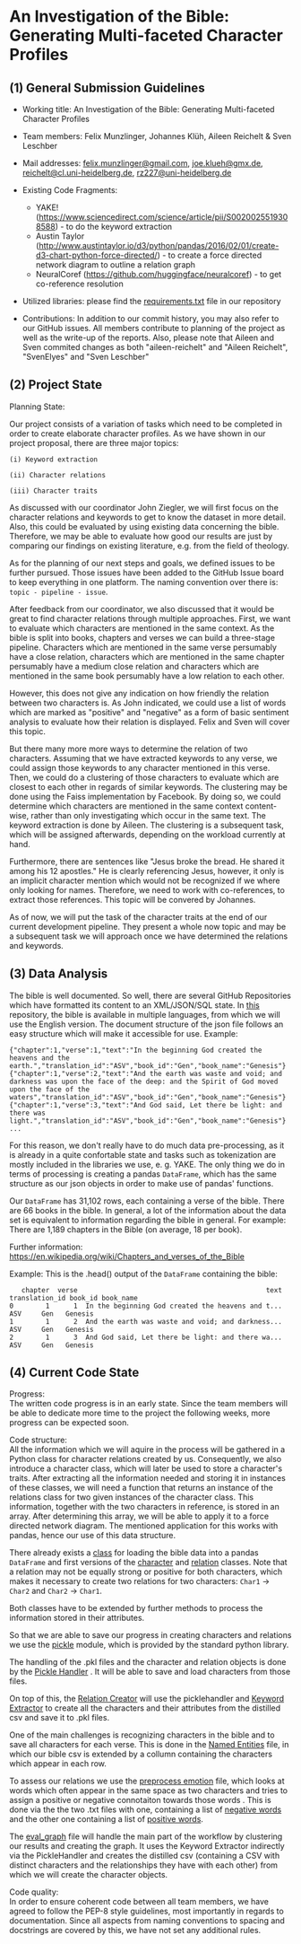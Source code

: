 


# An Investigation of the Bible: Generating Multi-faceted Character Profiles



## (1) General Submission Guidelines

* Working title: An Investigation of the Bible: Generating Multi-faceted Character Profiles

* Team members: Felix Munzlinger, Johannes Klüh, Aileen Reichelt & Sven Leschber

* Mail addresses: felix.munzlinger@gmail.com, joe.klueh@gmx.de, reichelt@cl.uni-heidelberg.de, rz227@uni-heidelberg.de

* Existing Code Fragments:
	* YAKE! (https://www.sciencedirect.com/science/article/pii/S0020025519308588) - to do the keyword extraction
	* Austin Taylor (http://www.austintaylor.io/d3/python/pandas/2016/02/01/create-d3-chart-python-force-directed/) - to create a force directed network diagram to outline a relation graph
	* NeuralCoref (https://github.com/huggingface/neuralcoref) - to get co-reference resolution

* Utilized libraries: please find the [requirements.txt](https://github.com/SvenElyes/Textanalytics/blob/main/requirements.txt) file in our repository

* Contributions: In addition to our commit history, you may also refer to our GitHub issues. All members contribute to planning of the project as well as the write-up of the reports. Also, please note that Aileen and Sven commited changes as both "aileen-reichelt" and "Aileen Reichelt", "SvenElyes" and "Sven Leschber"

## (2) Project State

Planning State: 

Our project consists of a variation of tasks which need to be completed in order to create elaborate character profiles. As we have shown in our project proposal, there are three major topics:

	(i) Keyword extraction
	
	(ii) Character relations
	
	(iii) Character traits
	
As discussed with our coordinator John Ziegler, we will first focus on the character relations and keywords to get to know the dataset in more detail. Also, this could be evaluated by using existing data concerning the bible. Therefore, we may be able to evaluate how good our results are just by comparing our findings on existing literature, e.g. from the field of theology.

As for the planning of our next steps and goals, we defined issues to be further pursued. Those issues have been added to the GitHub Issue board to keep everything in one platform. The naming convention over there is: `topic - pipeline - issue`.

After feedback from our coordinator, we also discussed that it would be great to find character relations through multiple approaches. First, we want to evaluate which characters are mentioned in the same context. As the bible is split into books, chapters and verses we can build a three-stage pipeline. Characters which are mentioned in the same verse persumably have a close relation, characters which are mentioned in the same chapter persumably have a medium close relation and characters which are mentioned in the same book persumably have a low relation to each other. 

However, this does not give any indication on how friendly the relation between two characters is. As John indicated, we could use a list of words which are marked as "positive" and "negative" as a form of basic sentiment analysis to evaluate how their relation is displayed. Felix and Sven will cover this topic. 

But there many more more ways to determine the relation of two characters. Assuming that we have extracted keywords to any verse, we could assign those keywords to any character mentioned in this verse. Then, we could do a clustering of those characters to evaluate which are closest to each other in regards of similar keywords. The clustering may be done using the Faiss implementation by Facebook. By doing so, we could determine which characters are mentioned in the same context content-wise, rather than only investigating which occur in the same text. The keyword extraction is done by Aileen. The clustering is a subsequent task, which will be assigned afterwards, depending on the workload currently at hand.

Furthermore, there are sentences like "Jesus broke the bread. He shared it among his 12 apostles." He is clearly referencing Jesus, however, it only is an implicit character mention which would not be recognized if we where only looking for names. Therefore, we need to work with co-references, to extract those references. This topic will be convered by Johannes. 

As of now, we will put the task of the character traits at the end of our current development pipeline. They present a whole now topic and may be a subsequent task we will approach once we have determined the relations and keywords. 

## (3) Data Analysis

The bible is well documented. So well, there are several GitHub Repositories which have formatted its content to an XML/JSON/SQL state. In [this](https://github.com/bibleapi/bibleapi-bibles-json) repository, the bible is available in multiple languages, from which we will use the English version. The document structure of the json file follows an easy structure which will make it accessible for use. Example: 

```shell
{"chapter":1,"verse":1,"text":"In the beginning God created the heavens and the earth.","translation_id":"ASV","book_id":"Gen","book_name":"Genesis"}
{"chapter":1,"verse":2,"text":"And the earth was waste and void; and darkness was upon the face of the deep: and the Spirit of God moved upon the face of the waters","translation_id":"ASV","book_id":"Gen","book_name":"Genesis"}
{"chapter":1,"verse":3,"text":"And God said, Let there be light: and there was light.","translation_id":"ASV","book_id":"Gen","book_name":"Genesis"}
...
```				
For this reason, we don't really have to do much data pre-processing, as it is already in a quite confortable state and tasks such as tokenization are mostly included in the libraries we use, e. g. YAKE. The only thing we do in terms of processing
is creating a pandas `DataFrame`, which has the same structure as our json objects in order to make use of pandas' functions.

Our `DataFrame` has 31,102 rows, each containing a verse of the bible. There are 66 books in the bible. In general, a lot of the information about the data set is equivalent to information regarding the bible in general. For example: There are  1,189 chapters in the Bible (on average, 18 per book).

Further information: https://en.wikipedia.org/wiki/Chapters_and_verses_of_the_Bible
 
Example:
This is the .head() output of the `DataFrame` containing the bible:
```shell
   chapter  verse                                               text translation_id book_id book_name
0        1      1  In the beginning God created the heavens and t...            ASV     Gen   Genesis
1        1      2  And the earth was waste and void; and darkness...            ASV     Gen   Genesis
2        1      3  And God said, Let there be light: and there wa...            ASV     Gen   Genesis
```
## (4) Current Code State

Progress:  
The written code progress is in an early state. Since the team members will be able to dedicate more time to the project the following weeks, more progress can be expected soon.  

Code structure:  
All the information which we will aquire in the process will be gathered in a Python class for character relations created by us. Consequently, we also introduce a character class, which will later be used to store a character's traits. After extracting all the information needed and storing it in instances of these classes, we will need a function that returns an instance of the relations class for two given instances of the character class. This information, together with the two characters in reference, is stored in an array. After determining this array, we will be able to apply it to a force directed network diagram. The mentioned application for this works with pandas, hence our use of this data structure.

There already exists a [class](https://github.com/SvenElyes/Textanalytics/blob/main/src/dataloader.py) for loading the bible data into a pandas `DataFrame` and first versions of the [character](https://github.com/SvenElyes/Textanalytics/blob/main/src/data/character.py) and [relation](https://github.com/SvenElyes/Textanalytics/blob/main/src/data/relation.pyy) classes. Note that a relation may not be equally strong or positive for both characters, which makes it necessary to create two relations for two characters: `Char1` &rarr; `Char2` and `Char2` &rarr; `Char1`.

Both classes have to be extended by further methods to process the information stored in their attributes.

So that we are able to save our progress in creating characters and relations we use the [pickle](https://docs.python.org/3/library/pickle.htm) module, which is provided by the standard python library.

The handling of the .pkl files and the character and relation objects is done by the [Pickle Handler](https://github.com/SvenElyes/Textanalytics/blob/main/src/pickle_handler.py) . It will be able to save and load characters from those files.

On top of this, the [Relation Creator](https://github.com/SvenElyes/Textanalytics/blob/main/src/relation_creator.py) will use the picklehandler and [Keyword Extractor](https://github.com/SvenElyes/Textanalytics/blob/main/src/keyword_extractor.py ) to create all the characters and their attributes from the distilled csv and save it to .pkl files.

One of the main challenges is recognizing characters in the bible and to save all characters for each verse. This is done in the [Named Entities](https://github.com/SvenElyes/Textanalytics/blob/main/src/named_entities.py)
file, in which our bible csv is extended by a collumn containing the characters which appear in each row.

To assess our relations we use the [preprocess emotion](https://github.com/SvenElyes/Textanalytics/blob/main/src/preprocess_emotion.py) file, which looks at  words which often appear in the same space as two characters and tries to assign a positive or negative connotaiton towards those words . This is done via the the two .txt files with one, containing a list of [negative words](https://github.com/SvenElyes/Textanalytics/blob/main/src/neg_bag_of_word.txt) and the other one containing a list of  [positive words](https://github.com/SvenElyes/Textanalytics/blob/main/src/pos_bag_of_word.txt).

The  [eval_graph](https://github.com/SvenElyes/Textanalytics/blob/main/src/eval_graph.py) file will handle the main part of the workflow by  clustering our results and creating the graph. It uses the Keyword Extractor indirectly via the PickleHandler and creates the distilled csv (containing a CSV with distinct characters and the relationships they have with each other)  from which we will create the character objects.


Code quality:  
In order to ensure coherent code between all team members, we have agreed to follow the PEP-8 style guidelines, most importantly in regards to documentation. Since all aspects from naming conventions to spacing and docstrings are covered by this, we have not set any additional rules.
